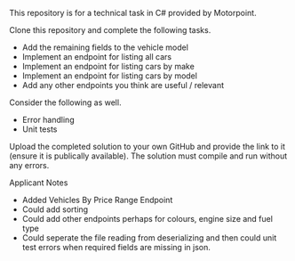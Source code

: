 This repository is for a technical task in C# provided by Motorpoint.

Clone this repository and complete the following tasks.

- Add the remaining fields to the vehicle model
- Implement an endpoint for listing all cars
- Implement an endpoint for listing cars by make
- Implement an endpoint for listing cars by model
- Add any other endpoints you think are useful / relevant

Consider the following as well.

- Error handling
- Unit tests

Upload the completed solution to your own GitHub and provide the link to it (ensure it is publically available).
The solution must compile and run without any errors.

Applicant Notes

- Added Vehicles By Price Range Endpoint
- Could add sorting
- Could add other endpoints perhaps for colours, engine size and fuel type
- Could seperate the file reading from deserializing and then could unit test errors when required fields are missing in json.